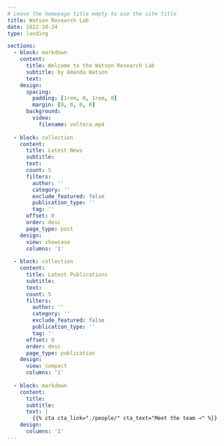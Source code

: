 ```yaml
---
# Leave the homepage title empty to use the site title
title: Watson Research Lab
date: 2022-10-24
type: landing

sections:
  - block: markdown
    content:
      title: Welcome to the Watson Research Lab
      subtitle: by Amanda Watson
      text: 
    design:
      spacing:
        padding: [1rem, 0, 1rem, 0]
        margin: [0, 0, 0, 0]
      background:
        video:
          filename: voltera.mp4
      
  - block: collection
    content:
      title: Latest News
      subtitle:
      text:
      count: 5
      filters:
        author: ''
        category: ''
        exclude_featured: false
        publication_type: ''
        tag: ''
      offset: 0
      order: desc
      page_type: post
    design:
      view: showcase
      columns: '1'
      
  - block: collection
    content:
      title: Latest Publications
      subtitle:
      text:
      count: 5
      filters:
        author: ''
        category: ''
        exclude_featured: false
        publication_type: ''
        tag: ''
      offset: 0
      order: desc
      page_type: publication
    design:
      view: compact
      columns: '1'
  
  - block: markdown
    content:
      title:
      subtitle:
      text: |
        {{% cta cta_link="./people/" cta_text="Meet the team →" %}}
    design:
      columns: '1'
---
```

